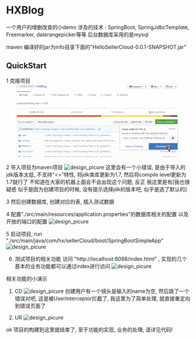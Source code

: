 ﻿HXBlog
====
一个用户的增删改查的小demo
涉及的技术 : SpringBoot, SpringJdbcTemplate, Freemarker, daterangepicker等等
后台数据库采用的是mysql

maven 编译好的jar为info目录下面的"HelloSellerCloud-0.0.1-SNAPSHOT.jar"

QuickStart
---
1 克隆项目
![design_picure](https://raw.githubusercontent.com/970655147/HXBlog/master/readMeRes/1st_clone.png)


2 导入项目为maven项目
![design_picure](https://raw.githubusercontent.com/970655147/HXBlog/master/readMeRes/2nd_import.png)
这里会有一个小错误, 是由于导入的jdk版本太低, 不支持"<>"特性, 将jdk类库更新为1.7, 然后将compile level更新为1.7就行了
不知道在大家的机器上面会不会出现这个问题, 反正 我这里是有[我也很疑惑 似乎是因为创建项目的时候, 没有提示选择jdk的版本吧, 似乎是选了默认的]


3 然后创建数据库, 创建对应的表, 插入测试数据


4 配置"./src/main/resources/application.properties"的数据库相关的配置 以及开放的端口的配置
![design_picure](https://raw.githubusercontent.com/970655147/HXBlog/master/readMeRes/4th_updateConfig.png)

5 启动项目, run "./src/main/java/com/hx/sellerCloud/boot/SpringBootSimpleApp"
![design_picure](https://raw.githubusercontent.com/970655147/HXBlog/master/readMeRes/5th_boot.png)

6. 测试项目的相关功能
访问 "http://localhost:8088/index.html" , 实现的几个基本的业务功能都可以通过index进行访问
![design_picure](https://raw.githubusercontent.com/970655147/HXBlog/master/readMeRes/6th_index.png)

相关功能的小演示
1. CD
![design_picure](https://raw.githubusercontent.com/970655147/HXBlog/master/readMeRes/CD.gif)
创建用户有一个镜头是输入的name为空, 然后跳了一个错误对吧, 这是被UserInterceptor拦截了, 我这里为了简单处理, 就直接重定向到错误页面了

2. UR
![design_picure](https://raw.githubusercontent.com/970655147/HXBlog/master/readMeRes/UR.gif)

ok 项目的构建到这里就结束了, 至于功能的实现, 业务的处理, 请详见代码!



	